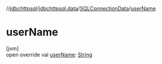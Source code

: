 //[jdbchttpsql](../../../index.md)/[jdbchttpsql.data](../index.md)/[SQLConnectionData](index.md)/[userName](user-name.md)

# userName

[jvm]\
open override val [userName](user-name.md): [String](https://kotlinlang.org/api/latest/jvm/stdlib/kotlin/-string/index.html)
